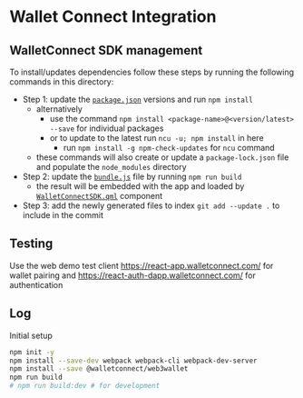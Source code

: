 # Wallet Connect Integration

## WalletConnect SDK management

To install/updates dependencies follow these steps by running the following commands in this directory:

- Step 1: update the [`package.json`](./package.json) versions and run `npm install`
  - alternatively
    - use the command `npm install <package-name>@<version/latest> --save` for individual packages
    - or to update to the latest run `ncu -u; npm install` in here
      - run `npm install -g npm-check-updates` for `ncu` command
  - these commands will also create or update a `package-lock.json` file and populate the `node_modules` directory
- Step 2: update the [`bundle.js`](./generated/bundle.js) file by running `npm run build`
  - the result will be embedded with the app and loaded by [`WalletConnectSDK.qml`](../WalletConnectSDK.qml) component
- Step 3: add the newly generated files to index `git add --update .` to include in the commit

## Testing

Use the web demo test client https://react-app.walletconnect.com/ for wallet pairing and https://react-auth-dapp.walletconnect.com/ for authentication

## Log

Initial setup

```sh
npm init -y
npm install --save-dev webpack webpack-cli webpack-dev-server
npm install --save @walletconnect/web3wallet
npm run build
# npm run build:dev # for development
```
